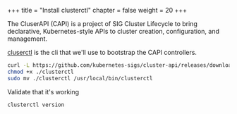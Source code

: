 +++
title = "Install clusterctl"
chapter = false
weight = 20
+++

The CluserAPI (CAPI) is a project of SIG Cluster Lifecycle to bring declarative, Kubernetes-style APIs to cluster creation, configuration, and management.

[cluserctl](https://cluster-api.sigs.k8s.io/) is the cli that we'll use to bootstrap the CAPI controllers.

```sh
curl -L https://github.com/kubernetes-sigs/cluster-api/releases/download/v0.3.8/clusterctl-linux-amd64 -o clusterctl
chmod +x ./clusterctl
sudo mv ./clusterctl /usr/local/bin/clusterctl
```

Validate that it's working

```sh
clusterctl version
```